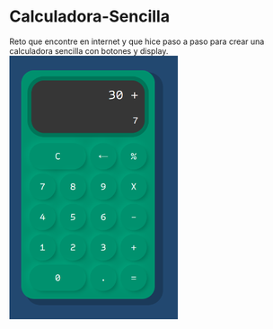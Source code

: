 # Calculadora-Sencilla
Reto que encontre en internet y que hice paso a paso para crear una calculadora sencilla con botones y display.
<img src="https://github.com/GemmaClaverodelMoral/Calculadora-Sencilla/blob/main/Imagen-Calculadora.png" width="300px" align="center"/>
